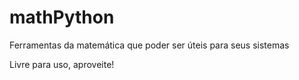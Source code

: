 # mathPython
Ferramentas da matemática que poder ser úteis para seus sistemas

Livre para uso, aproveite!
